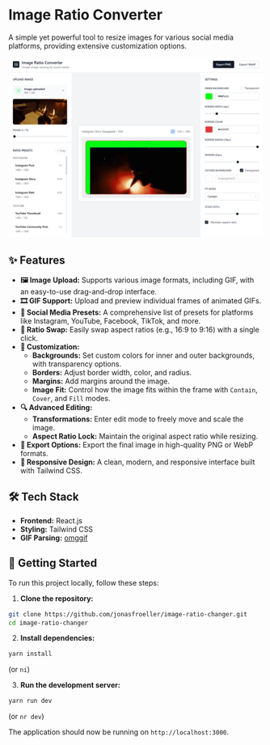 # Image Ratio Converter

A simple yet powerful tool to resize images for various social media platforms, providing extensive customization options.

![Project Preview](./preview.png)

## ✨ Features

- **🖼️ Image Upload:** Supports various image formats, including GIF, with an easy-to-use drag-and-drop interface.
- **🎞️ GIF Support:** Upload and preview individual frames of animated GIFs.
- **📏 Social Media Presets:** A comprehensive list of presets for platforms like Instagram, YouTube, Facebook, TikTok, and more.
- **🔄 Ratio Swap:** Easily swap aspect ratios (e.g., 16:9 to 9:16) with a single click.
- **🎨 Customization:**
  - **Backgrounds:** Set custom colors for inner and outer backgrounds, with transparency options.
  - **Borders:** Adjust border width, color, and radius.
  - **Margins:** Add margins around the image.
  - **Image Fit:** Control how the image fits within the frame with `Contain`, `Cover`, and `Fill` modes.
- **🔍 Advanced Editing:**
  - **Transformations:** Enter edit mode to freely move and scale the image.
  - **Aspect Ratio Lock:** Maintain the original aspect ratio while resizing.
- **🚀 Export Options:** Export the final image in high-quality PNG or WebP formats.
- **📱 Responsive Design:** A clean, modern, and responsive interface built with Tailwind CSS.

## 🛠️ Tech Stack

- **Frontend:** React.js
- **Styling:** Tailwind CSS
- **GIF Parsing:** [omggif](https://github.com/deanm/omggif)

## 🚀 Getting Started

To run this project locally, follow these steps:

1.  **Clone the repository:**
 ```bash
 git clone https://github.com/jonasfroeller/image-ratio-changer.git
 cd image-ratio-changer
 ```

2.  **Install dependencies:**
 ```bash
 yarn install
 ```
 (or `ni`)

3.  **Run the development server:**
 ```bash
 yarn run dev
 ```
 (or `nr dev`)

The application should now be running on `http://localhost:3000`.
